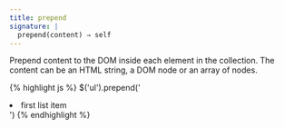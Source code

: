 ```yaml
---
title: prepend
signature: |
  prepend(content) ⇒ self
---
```


Prepend content to the DOM inside each element in the collection. The content
can be an HTML string, a DOM node or an array of nodes.

{% highlight js %}
$('ul').prepend('<li>first list item</li>')
{% endhighlight %}
